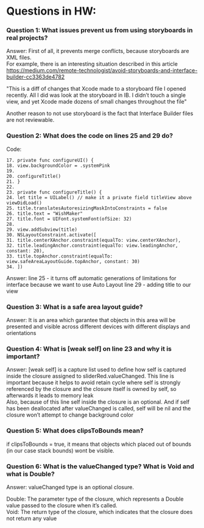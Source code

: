 # Questions in HW:

### Question 1: What issues prevent us from using storyboards in real projects?

Answer: First of all, it prevents merge conflicts, because storyboards are XML files.  
For example, there is an interesting situation described in this article https://medium.com/remote-technologist/avoid-storyboards-and-interface-builder-cc3363de4782

"This is a diff of changes that Xcode made to a storyboard file I opened recently. All I did was look at the storyboard in IB. I didn’t touch a single view, and yet Xcode made dozens of small changes throughout the file"

Another reason to not use storyboard is the fact that Interface Builder files are not reviewable.  

### Question 2: What does the code on lines 25 and 29 do?

Code:
```
17. private func configureUI() {
18. view.backgroundColor = .systemPink
19.
20. configureTitle()
21. }
22.
23. private func configureTitle() {
24. let title = UILabel() // make it a private field titleView above viewDidLoad()
25. title.translatesAutoresizingMaskIntoConstraints = false
26. title.text = "WishMaker"
27. title.font = UIFont.systemFont(ofSize: 32)
28.
29. view.addSubview(title)
30. NSLayoutConstraint.activate([
31. title.centerXAnchor.constraint(equalTo: view.centerXAnchor),
32. title.leadingAnchor.constraint(equalTo: view.leadingAnchor, constant: 20),
33. title.topAnchor.constraint(equalTo: view.safeAreaLayoutGuide.topAnchor, constant: 30)
34. ])
```
Answer: line 25 - it turns off automatic generations of limitations for interface because we want to use Auto Layout
line 29 - adding title to our view  

### Question 3: What is a safe area layout guide?

Answer: It is an area which garantee that objects in this area will be presented and visible across different devices with different displays and orientations  

### Question 4: What is [weak self] on line 23 and why it is important?

Answer: [weak self] is a capture list used to define how self is captured inside the closure assigned to sliderRed.valueChanged.
This line is important because it helps to avoid retain cycle where self is strongly referenced by the closure and the closure itself is owned by self, so afterwards it leads to memory leak   
Also, because of this line self inside the closure is an optional. And if self has been deallocated after  valueChanged is called, self will be nil and the closure won’t attempt to change background color   

### Question 5: What does clipsToBounds mean?

if clipsToBounds = true, it means that objects which placed out of bounds (in our case stack bounds) wont be visible.  

### Question 6: What is the valueChanged type? What is Void and what is Double?

Answer: valueChanged type is an optional closure.

Double: The parameter type of the closure, which represents a Double value passed to the closure when it’s called.  
Void: The return type of the closure, which indicates that the closure does not return any value

 

